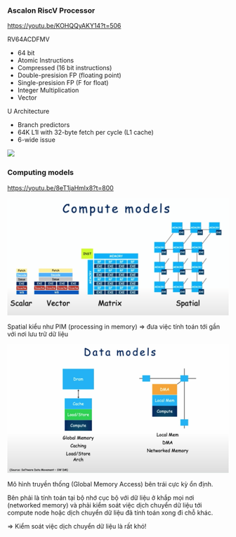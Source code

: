 ### Ascalon RiscV Processor
https://youtu.be/KOHQQyAKY14?t=506

RV64ACDFMV
* 64 bit
* Atomic Instructions
* Compressed (16 bit instructions)
* Double-presision FP (floating point)
* Single-presision FP (F for float)
* Integer Multiplication
* Vector

U Architecture
* Branch predictors
* 64K L1l with 32-byte fetch per cycle (L1 cache)
* 6-wide issue

![](https://images.anandtech.com/doci/14384/CortexA77-8.png)

### Computing models
https://youtu.be/8eT1jaHmlx8?t=800

![](compute-models.png)

Spatial kiểu như PIM (processing in memory) => đưa việc tính toán tới gần với nơi lưu trữ dữ liệu

![](data-models.png)

Mô hình truyền thống (Global Memory Access) bên trái cực kỳ ổn định.

Bên phải là tính toán tại bộ nhớ cục bộ với dữ liệu ở khắp mọi nơi (networked memory) và phải kiểm soát việc dịch chuyển dữ liệu tới compute node hoặc dịch chuyển dữ liệu đã tính toán xong đi chỗ khác. 

=> Kiểm soát việc dịch chuyển dữ liệu là rất khó!


